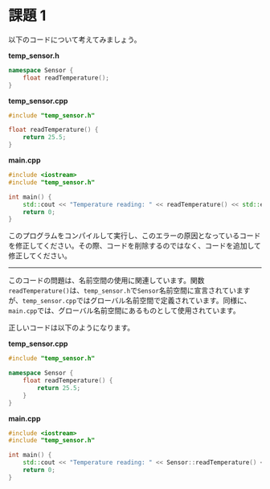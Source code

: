 # 課題 1

以下のコードについて考えてみましょう。

**temp_sensor.h**

```cpp
namespace Sensor {
    float readTemperature();
}
```

**temp_sensor.cpp**

```cpp
#include "temp_sensor.h"

float readTemperature() {
    return 25.5;
}
```

**main.cpp**

```cpp
#include <iostream>
#include "temp_sensor.h"

int main() {
    std::cout << "Temperature reading: " << readTemperature() << std::endl;
    return 0;
}
```

このプログラムをコンパイルして実行し、このエラーの原因となっているコードを修正してください。その際、コードを削除するのではなく、コードを追加して修正してください。

---

このコードの問題は、名前空間の使用に関連しています。関数`readTemperature()`は、`temp_sensor.h`で`Sensor`名前空間に宣言されていますが、`temp_sensor.cpp`ではグローバル名前空間で定義されています。同様に、`main.cpp`では、グローバル名前空間にあるものとして使用されています。

正しいコードは以下のようになります。

**temp_sensor.cpp**

```cpp
#include "temp_sensor.h"

namespace Sensor {
    float readTemperature() {
        return 25.5;
    }
}
```

**main.cpp**

```cpp
#include <iostream>
#include "temp_sensor.h"

int main() {
    std::cout << "Temperature reading: " << Sensor::readTemperature() << std::endl;
    return 0;
}
```

